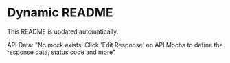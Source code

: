 # Dynamic README

This README is updated automatically.

API Data: "No mock exists! Click 'Edit Response' on API Mocha to define the response data, status code and more"